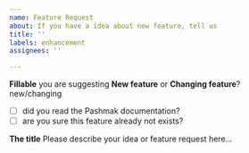 ```yaml
---
name: Feature Request
about: If you have a idea about new feature, tell us
title: ''
labels: enhancement
assignees: ''

---
```


**Fillable**
you are suggesting **New feature** or **Changing feature**? new/changing
- [ ] did you read the Pashmak documentation?
- [ ] are you sure this feature already not exists?

**The title**
Please describe your idea or feature request here...
